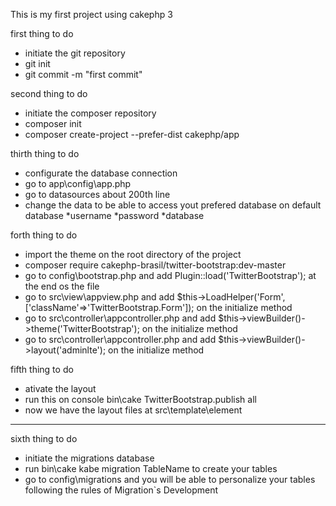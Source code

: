 This is my first project using cakephp 3

first thing to do

* initiate the git repository
* git init
* git commit -m "first commit"

second thing to do

* initiate the composer repository
* composer init
* composer create-project --prefer-dist cakephp/app

thirth thing to do

* configurate the database connection 
* go to app\config\app.php
* go to datasources about 200th line
* change the data to be able to access yout prefered database on default database
    *username
    *password
    *database

forth thing to do

* import the theme on the root directory of the project
* composer require cakephp-brasil/twitter-bootstrap:dev-master
* go to config\bootstrap.php and add Plugin::load('TwitterBootstrap'); at the end os the file
* go to src\view\appview.php and add $this->LoadHelper('Form', ['className'=>'TwitterBootstrap.Form']); on the initialize method
* go to src\controller\appcontroller.php and add $this->viewBuilder()->theme('TwitterBootstrap');  on the initialize method
* go to src\controller\appcontroller.php and add $this->viewBuilder()->layout('adminlte'); on the initialize method

fifth thing to do 

* ativate the layout
* run this on console bin\cake TwitterBootstrap.publish all
* now we have the layout files at src\template\element

_________

sixth thing to do

* initiate the migrations database
* run bin\cake kabe migration TableName to create your tables  
* go to config\migrations and you will be able to personalize your tables following the rules of Migration`s Development
